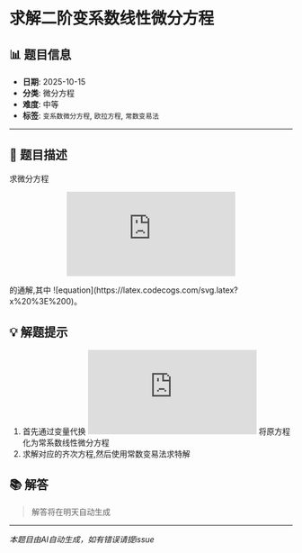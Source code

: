 # 求解二阶变系数线性微分方程

## 📊 题目信息

- **日期**: 2025-10-15
- **分类**: 微分方程
- **难度**: 中等
- **标签**: `变系数微分方程`, `欧拉方程`, `常数变易法`

---

## 📝 题目描述

求微分方程 <div align="center">

![Mathematical Formula](https://latex.codecogs.com/svg.latex?x%5E2%20y''%20-%202xy'%20%2B%202y%20%3D%20x%5E3%20%5Cln%20x)

</div> 的通解,其中 ![equation](https://latex.codecogs.com/svg.latex?x%20%3E%200)。

## 💡 解题提示

1. 首先通过变量代换 ![equation](https://latex.codecogs.com/svg.latex?x%20%3D%20e%5Et) 将原方程化为常系数线性微分方程
2. 求解对应的齐次方程,然后使用常数变易法求特解

## 📚 解答

> 解答将在明天自动生成

---

*本题目由AI自动生成，如有错误请提issue*
